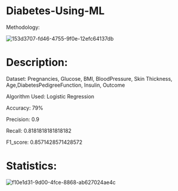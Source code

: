 # Diabetes-Using-ML

Methodology:

![153d3707-fd46-4755-9f0e-12efc64137db](https://github.com/Yashasvi-b/Diabetes-Using-ML/assets/92221403/0298c9bb-2ea2-4032-9fbc-630f09870b75)


# Description:

Dataset: Pregnancies, Glucose, BMI, BloodPressure, Skin Thickness, Age,DiabetesPedigreeFunction, Insulin, Outcome

Algorithm Used: Logistic Regression

Accuracy: 79%

Precision: 0.9

Recall: 0.8181818181818182

F1_score: 0.8571428571428572


# Statistics:

![f10e1d31-9d00-4fce-8868-ab627024ae4c](https://github.com/Yashasvi-b/Diabetes-Using-ML/assets/92221403/9457259d-95a3-4d3e-914d-860995f04d03)

